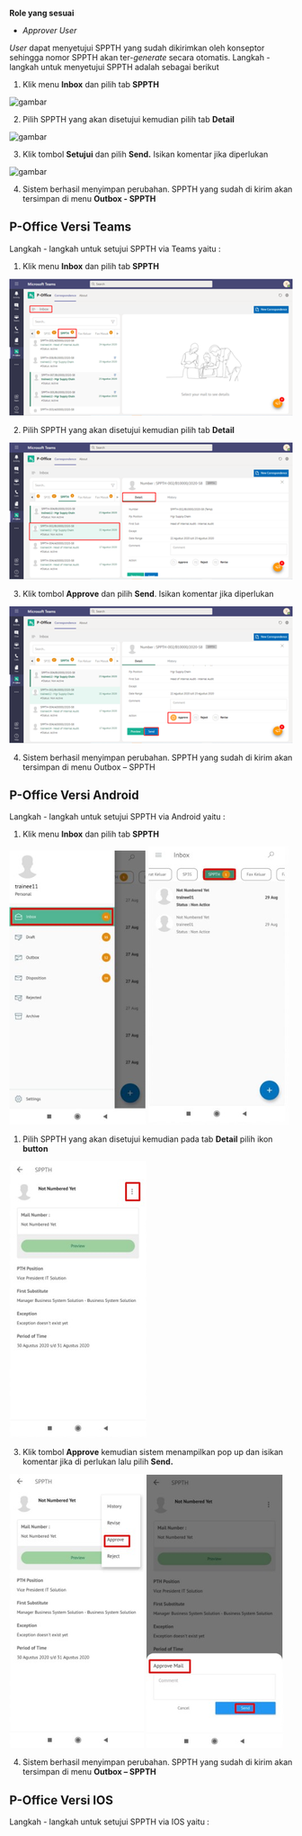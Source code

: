 **Role yang sesuai**

- *Approver User*

*User* dapat menyetujui SPPTH yang sudah dikirimkan oleh konseptor sehingga nomor SPPTH akan ter-*generate* secara otomatis. Langkah - langkah untuk menyetujui SPPTH adalah sebagai berikut

1. Klik menu **Inbox** dan pilih tab **SPPTH**

![gambar](SC_SPPTH/TH29.png)

2. Pilih SPPTH yang akan disetujui kemudian pilih tab **Detail**

![gambar](SC_SPPTH/TH30.png)

3. Klik tombol **Setujui** dan pilih **Send.** Isikan komentar jika diperlukan

![gambar](SC_SPPTH/TH31.png)

4. Sistem berhasil menyimpan perubahan. SPPTH yang sudah di kirim akan tersimpan di menu **Outbox - SPPTH**



## **P-Office Versi Teams**


Langkah - langkah untuk setujui SPPTH via Teams yaitu :

1.	Klik menu **Inbox** dan pilih tab **SPPTH**

![gambar](SPPTH/SPPTH_Teams/SPPTH30.png)
 
2.	Pilih SPPTH yang akan disetujui kemudian pilih tab **Detail**

![gambar](SPPTH/SPPTH_Teams/SPPTH31.png)
 
3.	Klik tombol **Approve** dan pilih **Send**. Isikan komentar jika diperlukan

![gambar](SPPTH/SPPTH_Teams/SPPTH32.png)

4.	Sistem berhasil menyimpan perubahan. SPPTH yang sudah di kirim akan tersimpan di menu Outbox – SPPTH



## **P-Office Versi Android**

Langkah - langkah untuk setujui SPPTH via Android yaitu :

1. Klik menu **Inbox** dan pilih tab **SPPTH**
   
![gambar](SPPTH/SPPTH_Android/SetujuiSPPTH/A01.jpg) ![gambar](SPPTH/SPPTH_Android/SetujuiSPPTH/A02.jpg)

1. Pilih SPPTH yang akan disetujui kemudian pada tab **Detail** pilih ikon **button**

![gambar](SPPTH/SPPTH_Android/SetujuiSPPTH/A03.jpg)


3. Klik tombol **Approve** kemudian sistem menampilkan pop up dan isikan komentar jika di perlukan lalu pilih **Send.**

![gambar](SPPTH/SPPTH_Android/SetujuiSPPTH/A04.jpg) ![gambar](SPPTH/SPPTH_Android/SetujuiSPPTH/A05.jpg)

4. Sistem berhasil menyimpan perubahan. SPPTH yang sudah di kirim akan tersimpan di menu **Outbox – SPPTH**


## **P-Office Versi IOS**

Langkah - langkah untuk setujui SPPTH via IOS yaitu :